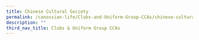 ```yaml
---
title: Chinese Cultural Society
permalink: /canossian-life/Clubs-and-Uniform-Group-CCAs/chinese-cultural-society/
description: ""
third_nav_title: Clubs & Uniform Group CCAs
---
```


